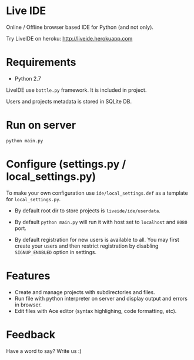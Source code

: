 Live IDE
========

Online / Offline browser based IDE for Python (and not only).

Try LiveIDE on heroku: http://liveide.herokuapp.com


Requirements
============

 * Python 2.7

LiveIDE use `bottle.py` framework. It is included in project.

Users and projects metadata is stored in SQLite DB.


Run on server
=============

    python main.py


Configure (settings.py / local_settings.py)
===========================================

To make your own configuration use `ide/local_settings.def` as a template
for `local_settings.py`.

 * By default root dir to store projects is `liveide/ide/userdata`.

 * By default `python main.py` will run it with host set to `localhost` and `8080` port.

 * By default registration for new users is available to all. You may first create your users and then restrict registration by disabling `SIGNUP_ENABLED` option in settings.


Features
========

 * Create and manage projects with subdirectories and files.
 * Run file with python interpreter on server and display output and errors in browser.
 * Edit files with Ace editor (syntax highlighing, code formatting, etc).


Feedback
========

Have a word to say? Write us :)
